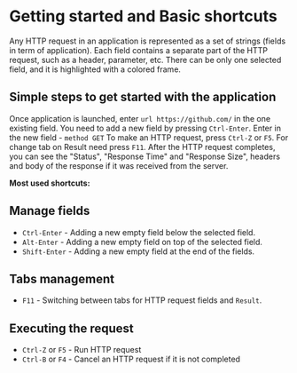 # Getting started and Basic shortcuts

Any HTTP request in an application is represented as a set of strings (fields in term of application).
Each field contains a separate part of the HTTP request, such as a header, parameter, etc.
There can be only one selected field, and it is highlighted with a colored frame.  

## Simple steps to get started with the application

Once application is launched, enter `url https://github.com/` in the one existing field.
You need to add a new field by pressing `Ctrl-Enter`.
Enter in the new field - `method GET`
To make an HTTP request, press `Ctrl-Z` or `F5`.
For change tab on Result need press `F11`.
After the HTTP request completes, you can see the "Status", "Response Time" and "Response Size", headers and body of the response if it was received from the server.

**Most used shortcuts:**

## Manage fields

* `Ctrl-Enter` - Adding a new empty field below the selected field.
* `Alt-Enter` - Adding a new empty field on top of the selected field.
* `Shift-Enter` - Adding a new empty field at the end of the fields.

## Tabs management

* `F11` - Switching between tabs for HTTP request fields and `Result`.

## Executing the request

* `Ctrl-Z` or `F5` - Run HTTP request
* `Ctrl-B` or `F4` - Cancel an HTTP request if it is not completed